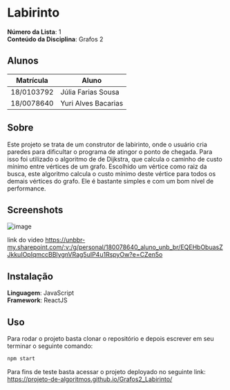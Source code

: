 
# Labirinto

**Número da Lista**: 1<br>
**Conteúdo da Disciplina**: Grafos 2<br>

## Alunos
|Matrícula | Aluno |
| -- | -- |
| 18/0103792  | Júlia Farias Sousa |
| 18/0078640 |  Yuri Alves Bacarias|

## Sobre 
Este projeto se trata de um construtor de labirinto, onde o usuário cria paredes para dificultar o programa de atingor o ponto de chegada. Para isso foi utilizado o algoritmo de de Dijkstra, que calcula o caminho de custo mínimo entre vértices de um grafo. Escolhido um vértice como raiz da busca, este algoritmo calcula o custo mínimo deste vértice para todos os demais vértices do grafo. Ele é bastante simples e com um bom nível de performance.  

## Screenshots
![image](https://github.com/projeto-de-algoritmos/Grafos2_Labirinto/assets/48924092/7511af7e-233d-4d27-8444-5c3ef62d0e80)

link do video https://unbbr-my.sharepoint.com/:v:/g/personal/180078640_aluno_unb_br/EQEHbObuasZJkkuIOpIqmccBBlygnVRag5uIP4u1RspyOw?e=CZen5o


## Instalação 
**Linguagem**: JavaScript<br>
**Framework**: ReactJS<br>


## Uso 
Para rodar o projeto basta clonar o repositório e depois escrever em seu terminar o seguinte comando:
```bash
npm start
```
Para fins de teste basta acessar o projeto deployado no seguinte link:
https://projeto-de-algoritmos.github.io/Grafos2_Labirinto/

